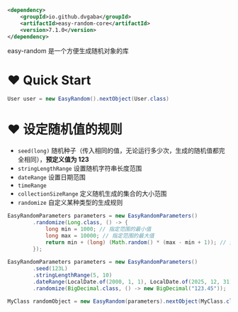 ```xml
<dependency>
	<groupId>io.github.dvgaba</groupId>
	<artifactId>easy-random-core</artifactId>
	<version>7.1.0</version>
</dependency>
```

easy-random 是一个方便生成随机对象的库

# ❤️ Quick Start
```java
User user = new EasyRandom().nextObject(User.class)
```

# ❤️ 设定随机值的规则
- `seed(long)` 随机种子（传入相同的值，无论运行多少次，生成的随机值都完全相同），**预定义值为 123**
- `stringLengthRange` 设置随机字符串长度范围
- `dateRange` 设置日期范围
- `timeRange` 
- `collectionSizeRange` 定义随机生成的集合的大小范围
- `randomize` 自定义某种类型的生成规则

```java
EasyRandomParameters parameters = new EasyRandomParameters()  
        .randomize(Long.class, () -> {  
            long min = 1000; // 指定范围的最小值  
            long max = 10000; // 指定范围的最大值  
            return min + (long) (Math.random() * (max - min + 1)); // 生成范围内的随机值  
        });
        
EasyRandomParameters parameters = new EasyRandomParameters()
		.seed(123L)
		.stringLengthRange(5, 10)
		.dateRange(LocalDate.of(2000, 1, 1), LocalDate.of(2025, 12, 31))
		.randomize(BigDecimal.class, () -> new BigDecimal("123.45"));

MyClass randomObject = new EasyRandom(parameters).nextObject(MyClass.class);
```